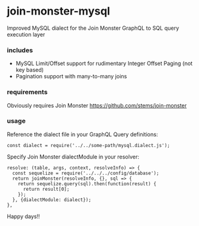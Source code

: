 # join-monster-mysql
Improved MySQL dialect for the Join Monster GraphQL to SQL query execution layer

### includes
 - MySQL Limit/Offset support for rudimentary Integer Offset Paging (not key based)
 - Pagination support with many-to-many joins

### requirements
Obviously requires Join Monster https://github.com/stems/join-monster

### usage
Reference the dialect file in your GraphQL Query definitions:

```
const dialect = require('../../some-path/mysql.dialect.js');
```

Specify Join Monster dialectModule in your resolver:

```
resolve: (table, args, context, resolveInfo) => {
  const sequelize = require('../../../config/database');
  return joinMonster(resolveInfo, {}, sql => {
    return sequelize.query(sql).then(function(result) {
      return result[0];
    });
  }, {dialectModule: dialect});
},
```

Happy days!!